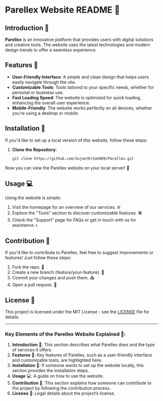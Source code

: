 
# Parellex Website README 📄

## Introduction 🌟

**Parellex** is an innovative platform that provides users with digital solutions and creative tools. The website uses the latest technologies and modern design trends to offer a seamless experience.

## Features 🚀

- **User-Friendly Interface**: A simple and clean design that helps users easily navigate through the site. 
- **Customizable Tools**: Tools tailored to your specific needs, whether for personal or business use.
- **Fast Loading Speed**: The website is optimized for quick loading, enhancing the overall user experience.
- **Mobile-Friendly**: The website works perfectly on all devices, whether you’re using a desktop or mobile.

## Installation 🔧

If you'd like to set up a local version of this website, follow these steps:

1. **Clone the Repository**:
   ```bash
   git clone https://github.com/SujeetKrSah009/Parallex.git
   ```


Now you can view the Parellex website on your local server! 🎉

## Usage 💻

Using the website is simple:
1. Visit the homepage for an overview of our services. 🌐
2. Explore the "Tools" section to discover customizable features. 🛠️
3. Check the "Support" page for FAQs or get in touch with us for assistance. 📞

## Contribution 🤝

If you'd like to contribute to Parellex, feel free to suggest improvements or features! Just follow these steps:

1. Fork the repo. 🍴
2. Create a new branch (feature/your-feature). 🌱
3. Commit your changes and push them. 📤
4. Open a pull request. 🔄

## License 📜

This project is licensed under the MIT License - see the [LICENSE](LICENSE) file for details.

---

### Key Elements of the Parellex Website Explained 📝:

1. **Introduction** 🌟: This section describes what Parellex does and the type of services it offers.
2. **Features** 🚀: Key features of Parellex, such as a user-friendly interface and customizable tools, are highlighted here.
3. **Installation** 🔧: If someone wants to set up the website locally, this section provides the installation steps.
4. **Usage** 💻: A guide on how to use the website.
5. **Contribution** 🤝: This section explains how someone can contribute to the project by following the contribution process.
6. **License** 📜: Legal details about the project’s license.
